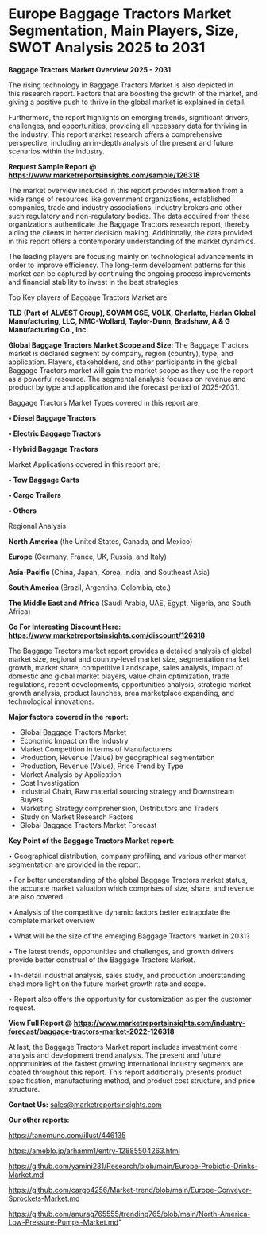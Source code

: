 # Europe Baggage Tractors Market Segmentation, Main Players, Size, SWOT Analysis 2025 to 2031

<Strong> Baggage Tractors Market Overview 2025 - 2031</strong>

The rising technology in Baggage Tractors Market is also depicted in this research report. Factors that are boosting the growth of the market, and giving a positive push to thrive in the global market is explained in detail.

Furthermore, the report highlights on emerging trends, significant drivers, challenges, and opportunities, providing all necessary data for thriving in the industry. This report market research offers a comprehensive perspective, including an in-depth analysis of the present and future scenarios within the industry.

<strong>Request Sample Report @ <a href=https://www.marketreportsinsights.com/sample/126318>https://www.marketreportsinsights.com/sample/126318</a></strong>

The market overview included in this report provides information from a wide range of resources like government organizations, established companies, trade and industry associations, industry brokers and other such regulatory and non-regulatory bodies. The data acquired from these organizations authenticate the Baggage Tractors research report, thereby aiding the clients in better decision making. Additionally, the data provided in this report offers a contemporary understanding of the market dynamics.

The leading players are focusing mainly on technological advancements in order to improve efficiency. The long-term development patterns for this market can be captured by continuing the ongoing process improvements and financial stability to invest in the best strategies.

Top Key players of Baggage Tractors Market are:

<strong>TLD (Part of ALVEST Group), SOVAM GSE, VOLK, Charlatte, Harlan Global Manufacturing, LLC, NMC-Wollard, Taylor-Dunn, Bradshaw, A & G Manufacturing Co., Inc.</strong>

<strong><b>Global Baggage Tractors Market Scope and Size:</b></strong>
The Baggage Tractors market is declared segment by company, region (country), type, and application. Players, stakeholders, and other participants in the global Baggage Tractors market will gain the market scope as they use the report as a powerful resource. The segmental analysis focuses on revenue and product by type and application and the forecast period of 2025-2031.

Baggage Tractors Market Types covered in this report are:

<strong>• Diesel Baggage Tractors

• Electric Baggage Tractors

• Hybrid Baggage Tractors</strong>

Market Applications covered in this report are:

<strong>• Tow Baggage Carts

• Cargo Trailers

• Others</strong> 

Regional Analysis

<strong>North America</strong> (the United States, Canada, and Mexico)

<strong>Europe</strong> (Germany, France, UK, Russia, and Italy)

<strong>Asia-Pacific</strong> (China, Japan, Korea, India, and Southeast Asia)

<strong>South America</strong> (Brazil, Argentina, Colombia, etc.)

<strong>The Middle East and Africa</strong> (Saudi Arabia, UAE, Egypt, Nigeria, and South Africa)

<strong>Go For Interesting Discount Here: <a href=https://www.marketreportsinsights.com/discount/126318>https://www.marketreportsinsights.com/discount/126318</a></strong>

The Baggage Tractors market report provides a detailed analysis of global market size, regional and country-level market size, segmentation market growth, market share, competitive Landscape, sales analysis, impact of domestic and global market players, value chain optimization, trade regulations, recent developments, opportunities analysis, strategic market growth analysis, product launches, area marketplace expanding, and technological innovations.

<strong><b>Major factors covered in the report:</b></strong>
<ul>
  <li>Global Baggage Tractors Market </li>
  <li>Economic Impact on the Industry</li>
  <li>Market Competition in terms of Manufacturers</li>
  <li>Production, Revenue (Value) by geographical segmentation</li>
  <li>Production, Revenue (Value), Price Trend by Type</li>
  <li>Market Analysis by Application</li>
  <li>Cost Investigation</li>
  <li>Industrial Chain, Raw material sourcing strategy and Downstream Buyers</li>
  <li>Marketing Strategy comprehension, Distributors and Traders</li>
  <li>Study on Market Research Factors</li>
  <li>Global Baggage Tractors Market Forecast</li>
</ul>

<strong><b>Key Point of the Baggage Tractors Market report:</b></strong>

• Geographical distribution, company profiling, and various other market segmentation are provided in the report.

• For better understanding of the global Baggage Tractors market status, the accurate market valuation which comprises of size, share, and revenue are also covered.

• Analysis of the competitive dynamic factors better extrapolate the complete market overview

• What will be the size of the emerging Baggage Tractors market in 2031?

• The latest trends, opportunities and challenges, and growth drivers provide better construal of the Baggage Tractors Market.

• In-detail industrial analysis, sales study, and production understanding shed more light on the future market growth rate and scope.

• Report also offers the opportunity for customization as per the customer request.

<strong><b>View Full Report @ <a href=https://www.marketreportsinsights.com/industry-forecast/baggage-tractors-market-2022-126318>https://www.marketreportsinsights.com/industry-forecast/baggage-tractors-market-2022-126318</a></b></strong>


At last, the Baggage Tractors Market report includes investment come analysis and development trend analysis. The present and future opportunities of the fastest growing international industry segments are coated throughout this report. This report additionally presents product specification, manufacturing method, and product cost structure, and price structure.

<strong>Contact Us:</strong>
sales@marketreportsinsights.com

<strong>Our other reports:</strong>

<a href=https://tanomuno.com/illust/446135>https://tanomuno.com/illust/446135</a>

<a href=https://ameblo.jp/arhamm1/entry-12885504263.html>https://ameblo.jp/arhamm1/entry-12885504263.html</a>

<a href=https://github.com/yamini231/Research/blob/main/Europe-Probiotic-Drinks-Market.md>https://github.com/yamini231/Research/blob/main/Europe-Probiotic-Drinks-Market.md</a>

<a href=https://github.com/cargo4256/Market-trend/blob/main/Europe-Conveyor-Sprockets-Market.md>https://github.com/cargo4256/Market-trend/blob/main/Europe-Conveyor-Sprockets-Market.md</a>

<a href=https://github.com/anurag765555/trending765/blob/main/North-America-Low-Pressure-Pumps-Market.md>https://github.com/anurag765555/trending765/blob/main/North-America-Low-Pressure-Pumps-Market.md</a>"
